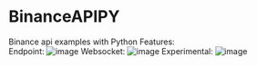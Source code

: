 # BinanceAPIPY
Binance api examples with Python
Features:
</br>
Endpoint:
![image](https://github.com/user-attachments/assets/c0a58a40-cce8-4234-bcd6-c7cae91c51a3)
Websocket:
![image](https://github.com/user-attachments/assets/ba576e4a-c0dd-4061-a10e-9ae06088a163)
Experimental:
![image](https://github.com/user-attachments/assets/962eaba6-2412-4965-a522-db2c76638af7)
